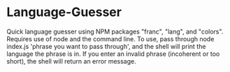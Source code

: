 # Language-Guesser
Quick language guesser using NPM packages "franc", "lang", and "colors".
Requires use of node and the command line.
To use, pass through node index.js 'phrase you want to pass through', and the shell will print the language the phrase is in.
If you enter an invalid phrase (incoherent or too short), the shell will return an error message.

